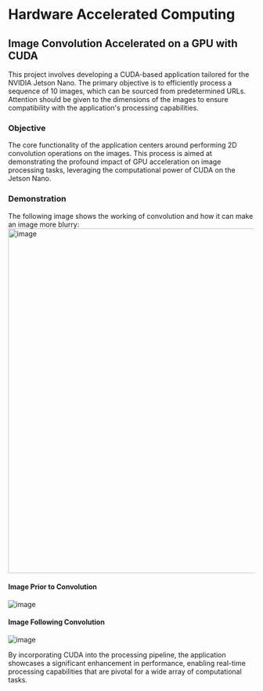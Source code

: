 # Hardware Accelerated Computing

## Image Convolution Accelerated on a GPU with CUDA

This project involves developing a CUDA-based application tailored for the NVIDIA Jetson Nano. The primary objective is to efficiently process a sequence of 10 images, which can be sourced from predetermined URLs. Attention should be given to the dimensions of the images to ensure compatibility with the application's processing capabilities.

### Objective
The core functionality of the application centers around performing 2D convolution operations on the images. This process is aimed at demonstrating the profound impact of GPU acceleration on image processing tasks, leveraging the computational power of CUDA on the Jetson Nano.

### Demonstration
The following image shows the working of convolution and how it can make an image more blurry: 
<img width="703" alt="image" src="https://github.com/driesnuttin25/Hardware_Accelerated_Computing/assets/114076101/0f7f36a8-432c-4cc9-8680-4f164d272bcb">


#### Image Prior to Convolution
![image](https://github.com/driesnuttin25/Hardware_Accelerated_Computing/assets/114076101/0b32f3e9-e6dd-4d3f-9e80-6912705b54b6)

#### Image Following Convolution
![image](https://github.com/driesnuttin25/Hardware_Accelerated_Computing/assets/114076101/be81b134-f6d6-4471-abf8-ea698d747190)

By incorporating CUDA into the processing pipeline, the application showcases a significant enhancement in performance, enabling real-time processing capabilities that are pivotal for a wide array of computational tasks.

